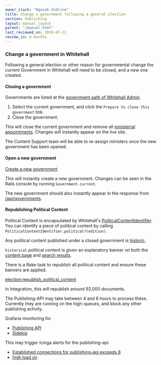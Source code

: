 ```yaml
---
owner_slack: "#govuk-2ndline"
title: Change a government following a general election
section: Publishing
layout: manual_layout
parent: "/manual.html"
last_reviewed_on: 2019-07-12
review_in: 6 months
---
```


### Change a government in Whitehall

Following a general election or other reason for governmental change
the current Government in Whitehall will need to be closed, and a new
one created.

#### Closing a government

Governments are listed at the [government path of Whitehall Admin][].

[government path of Whitehall Admin]: https://whitehall-admin.integration.publishing.service.gov.uk/government/admin/governments

1. Select the current government, and click the `Prepare to close this
   government` link.
2. Close the government.

This will close the current government and remove all [ministerial
appointments][]. Changes will instantly appear on the live site.

The Content Support team will be able to re-assign ministers once the
new government has been opened.

[ministerial appointments]: https://www.integration.publishing.service.gov.uk/government/ministers

#### Open a new government

[Create a new government](https://whitehall-admin.integration.publishing.service.gov.uk/government/admin/governments/new)

This will instantly create a new government. Changes can be seen in
the Rails console by running `Government.current`.

The new government should also instantly appear in the response from
[/api/governments][].

[/api/governments]: https://www.integration.publishing.service.gov.uk/api/governments

#### Republishing Political Content

Political Content is encapsulated by Whitehall's
[PoliticalContentIdentifier][]. You can identify a piece of political
content by calling `PoliticalContentIdentifier.political?(edition)`.

[PoliticalContentIdentifier]: https://github.com/alphagov/whitehall/blob/master/lib/political_content_identifier.rb

Any political content published under a closed government is
[historic][].

[historic]: https://github.com/alphagov/whitehall/blob/e518218355d158bfff036a02e312dda714da0aa6/app/models/edition.rb#L647

`historical` political content is given an explanatory banner on both
the [content page][] and [search results][].

[content page]: https://www.gov.uk/government/speeches/the-issuing-withdrawal-or-refusal-of-passports
[search results]: https://www.gov.uk/search/all?keywords=The+issuing%2C+withdrawal+or+refusal+of+passports&order=relevance

There is a Rake task to republish all political content and ensure
these banners are applied.

[election:republish_political_content](https://deploy.integration.publishing.service.gov.uk/job/run-rake-task/parambuild/?delay=0sec&TARGET_APPLICATION=whitehall&MACHINE_CLASS=whitehall_backend&RAKE_TASK=election:republish_political_content)

In Integration, this will republish around 92,000 documents.

The Publishing-API may take between 4 and 6 hours to process
these. Currently they are running on the high-queues, and block any
other publishing activity.

Grafana monitoring for
* [Publishing API](https://grafana.integration.publishing.service.gov.uk/dashboard/file/publishing-api.json?refresh=5s&orgId=1&from=now-6h&to=now)
* [Sidekiq](https://grafana.integration.publishing.service.gov.uk/dashboard/file/sidekiq.json?refresh=1m&orgId=1&from=now-6h&to=now&var-Application=whitehall&var-Queues=All)

This may trigger Icinga alerts for the publishing-api
* [Established connections for publishing-api exceeds 8](https://graphite.integration.govuk.digital/render/?width=1000&height=600&colorList=red,orange,blue,green,purple,brown&target=alias%28dashed%28constantLine%2810%29%29,%22critical%22%29&target=alias%28dashed%28constantLine%288%29%29,%22warning%22%29&target=publishing_api-ip-10-1-4-39_eu-west-1_compute_internal.tcpconns-3093-local.tcp_connections-ESTABLISHED)
* [high load on](https://grafana.integration.govuk.digital/dashboard/file/machine.json?refresh=1m&orgId=1&var-hostname=publishing_api-ip-10-1-4-39_eu-west-1_compute_internal)
